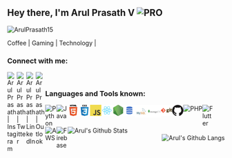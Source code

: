 ## Hey there, I'm Arul Prasath V <img alt="PRO" width="22px" style="margin-top:10px;" src="https://img.icons8.com/color/48/000000/instagram-verification-badge.png"/>

<p align="left"> <img src="https://komarev.com/ghpvc/?username=ArulPrasath15" alt="ArulPrasath15" /> </p>

<p align="left">Coffee | Gaming | Technology |</p>

### Connect with me:


[<img align="left" alt="Arul Prasath | Instagram" width="22px" src="https://img.icons8.com/color/48/000000/instagram-new.png"/>](https://instagram.com/arul__official)
[<img align="left" alt="Arul Prasath | Twitter" width="22px" src="https://img.icons8.com/fluent/48/000000/telegram-app.png"/>](http://t.me/ArulPrasathv)
[<img align="left" alt="Arul Prasath | LinkedIn" width="22px" src="https://img.icons8.com/color/48/000000/linkedin.png"/>](https://www.linkedin.com/in/arul-prasath-v-832657146/)
[<img align="left" alt="Arul Prasath | Outlook" width="22px" src="https://img.icons8.com/fluent/48/000000/microsoft-outlook-2019.png"/>](mailto:arulprasath73@outlook.com)


<br />

### Languages and Tools known:

<img align="left" alt="Python" width="26px" src="https://img.icons8.com/color/48/000000/python.png"/>
<img align="left" alt="Java" width="26px" src="https://img.icons8.com/color/48/000000/java-coffee-cup-logo.png"/>
<img align="left" alt="HTML5" width="26px" src="https://raw.githubusercontent.com/github/explore/80688e429a7d4ef2fca1e82350fe8e3517d3494d/topics/html/html.png" />
<img align="left" alt="CSS3" width="26px" src="https://raw.githubusercontent.com/github/explore/80688e429a7d4ef2fca1e82350fe8e3517d3494d/topics/css/css.png" />
<img align="left" alt="JavaScript" width="26px" src="https://raw.githubusercontent.com/github/explore/80688e429a7d4ef2fca1e82350fe8e3517d3494d/topics/javascript/javascript.png" />
<img align="left" alt="React" width="26px" src="https://raw.githubusercontent.com/github/explore/80688e429a7d4ef2fca1e82350fe8e3517d3494d/topics/react/react.png" />
<img align="left" alt="Node.js" width="26px" src="https://raw.githubusercontent.com/github/explore/80688e429a7d4ef2fca1e82350fe8e3517d3494d/topics/nodejs/nodejs.png" />
<img align="left" alt="SQL" width="26px" src="https://raw.githubusercontent.com/github/explore/80688e429a7d4ef2fca1e82350fe8e3517d3494d/topics/sql/sql.png" />
<img align="left" alt="MySQL" width="30px" src="https://raw.githubusercontent.com/github/explore/80688e429a7d4ef2fca1e82350fe8e3517d3494d/topics/mysql/mysql.png" />
<img align="left" alt="MongoDB" width="30px" src="https://raw.githubusercontent.com/github/explore/80688e429a7d4ef2fca1e82350fe8e3517d3494d/topics/mongodb/mongodb.png" />
<img align="left" alt="Git" width="26px" src="https://raw.githubusercontent.com/github/explore/80688e429a7d4ef2fca1e82350fe8e3517d3494d/topics/git/git.png" />
<img align="left" alt="GitHub" width="26px" src="https://raw.githubusercontent.com/github/explore/78df643247d429f6cc873026c0622819ad797942/topics/github/github.png" />
<img align="left" alt="PHP" src="https://img.icons8.com/officel/30/000000/php-logo.png"/>
<img align="left" alt="Flutter" width="26px" src="https://img.icons8.com/color/48/000000/flutter.png"/>
<img align="left" alt="AWS" width="26px" src="https://img.icons8.com/color/48/000000/amazon-web-services.png"/>
<img align="left" alt="Firebase" width="26px" src="https://img.icons8.com/color/48/000000/firebase.png"/>

<br />
<br />
<div>
<img align="left" width="50%" alt="Arul's Github Stats" src="https://github-readme-stats.vercel.app/api?username=ArulPrasath15&show_icons=true&hide_border=true" />
<img align="right" alt="Arul's Github Langs" src="https://github-readme-stats.vercel.app/api/top-langs/?username=ArulPrasath15&layout=compact&hide=TSQL"/>
</div>
